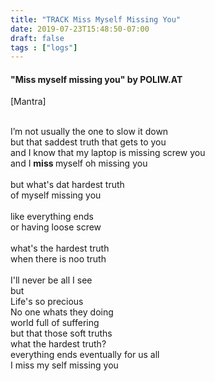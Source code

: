 ```yaml
---
title: "TRACK Miss Myself Missing You"
date: 2019-07-23T15:48:50-07:00
draft: false
tags : ["logs"]
---
```


#### "Miss myself missing you" by POLIW.AT

[Mantra]
<div><br></div>
<div>I’m not usually the one to slow it down</div>
<div>but that saddest truth that gets to you </div>
<div>and I know that my laptop is missing screw you </div>
<div>and I <b>miss </b> myself oh missing you </div>
<div><br></div>
<div>but what's dat hardest truth</div>
<div>of myself missing you </div>
<div><br></div>
<div>like everything ends </div>
<div>or having loose screw</div>
<div><br></div>
<div>what's the hardest truth</div>
<div>when there is noo truth</div>
<div><br></div>
<div>I'll never be all I see</div>
<div>but </div>
<div>Life's so precious</div>
<div>No one whats they doing</div>
<div>world full of suffering</div>
<div>but that those soft truths</div>
<div>what the hardest truth?</div>
<div>everything ends eventually for us all </div>
<div>I miss my self missing you</div>
